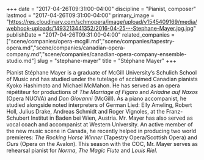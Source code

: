 +++
date = "2017-04-26T09:31:00-04:00"
discipline = "Pianist, composer"
lastmod = "2017-04-26T09:31:00-04:00"
primary_image = "https://res.cloudinary.com/schmopera/image/upload/v1545409169/media/webhook-uploads/1493213441352/2016-04-25---Stephane-Mayer.jpg.jpg"
publishDate = "2017-04-26T09:31:00-04:00"
related_companies = ["scene/companies/opera-mcgill.md","scene/companies/tapestry-opera.md","scene/companies/canadian-opera-company.md","scene/companies/canadian-opera-company-ensemble-studio.md"]
slug = "stephane-mayer"
title = "Stéphane Mayer"
+++

Pianist Stéphane Mayer is a graduate of McGill University’s Schulich School of Music and has studied under the tutelage of acclaimed Canadian pianists Kyoko Hashimoto and Michael McMahon. He has served as an opera répétiteur for productions of *The Marriage of Figaro* and *Ariadne auf Naxos* (Opera NUOVA) and *Don Giovanni* (McGill). As a piano accompanist, he studied alongside noted interpreters of German Lied: Elly Ameling, Robert Holl, Julius Drake, Andreas Schmidt and Roger Vignoles, at the Franz-Schubert Institut in Baden bei Wien, Austria. Mr. Mayer has also served as vocal coach and accompanist at Western University. An active member of the new music scene in Canada, he recently helped in producing two world premieres: *The Rocking Horse Winner* (Tapestry Opera/Scottish Opera) and *Ours* (Opera on the Avalon). This season with the COC, Mr. Mayer serves as rehearsal pianist for *Norma*, *The Magic Flute* and *Louis Riel*.

